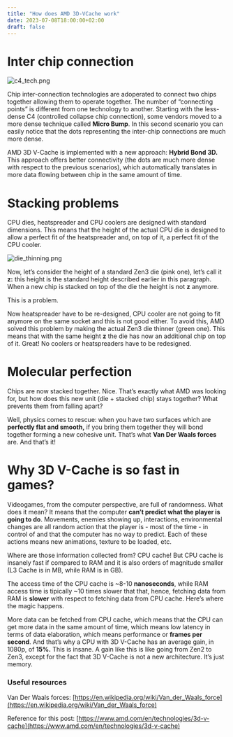 ```yaml
---
title: "How does AMD 3D-VCache work"
date: 2023-07-08T18:00:00+02:00
draft: false
---
```


# Inter chip connection

![c4_tech.png](/stat-assets/04/c4_tech.png)

Chip inter-connection technologies are adoperated to connect two chips together allowing them to operate together. The number of “connecting points” is different from one technology to another. Starting with the less-dense C4 (controlled collapse chip connection), some vendors moved to a more dense technique called ********************Micro Bump********************. In this second scenario you can easily notice that the dots representing the inter-chip connections are much more dense. 

AMD 3D V-Cache is implemented with a new approach: **Hybrid Bond 3D.** This approach offers better connectivity (the dots are much more dense with respect to the previous scenarios), which automatically translates in more data flowing between chip in the same amount of time. 

# Stacking problems

CPU dies, heatspreader and CPU coolers are designed with standard dimensions. This means that the height of the actual CPU die is designed to allow a perfect fit of the heatspreader and, on top of it, a perfect fit of the CPU cooler. 

![die_thinning.png](/stat-assets/04/die_thinning.png)

Now, let’s consider the height of a standard Zen3 die (pink one), let’s call it **z:**  this height is the standard height described earlier in this paragraph. When a new chip is stacked on top of the die the height is not ****z**** anymore. 

This is a problem. 

Now heatspreader have to be re-designed, CPU cooler are not going to fit anymore on the same socket and this is not good either. To avoid this, AMD solved this problem by making the actual Zen3 die thinner (green one). This means that with the same height ****z**** the die has now an additional chip on top of it. Great! No coolers or heatspreaders have to be redesigned. 

# Molecular perfection

Chips are now stacked together. Nice. That’s exactly what AMD was looking for, but how does this new unit (die + stacked chip) stays together? What prevents them from falling apart?

Well, physics comes to rescue: when you have two surfaces which are **********************************perfectly flat and smooth,********************************** if you bring them together they will bond together forming a new cohesive unit. That’s what **Van Der Waals forces** are. And that’s it! 

# Why 3D V-Cache is so fast in games?

Videogames, from the computer perspective, are full of randomness. What does it mean? It means that the computer ******************************************************************************************can’t predict what the player is going to do******************************************************************************************. Movements, enemies showing up, interactions, environmental changes are all random action that the player is - most of the time - in control of and that the computer has no way to predict. Each of these actions means new animations, texture to be loaded, etc.

Where are those information collected from? CPU cache! But CPU cache is insanely fast if compared to RAM and it is also orders of magnitude smaller (L3 Cache is in MB, while RAM is in GB). 

The access time of the CPU cache is ~8-10 **********************nanoseconds**********************, while RAM access time is tipically ~10 times slower that that, hence, fetching data from RAM is ************slower************ with respect to fetching data from CPU cache. Here’s where the magic happens. 

More data can be fetched from CPU cache, which means that the CPU can get more data in the same amount of time, which means low latency in terms of data elaboration, which means performance or **********************************frames per second**********************************. And that’s why a CPU with 3D V-Cache has an average gain, in 1080p, of **15%.** This is insane. A gain like this is like going from Zen2 to Zen3, except for the fact that 3D V-Cache is not a new architecture. It’s just memory. 

### Useful resources

Van Der Waals forces: [https://en.wikipedia.org/wiki/Van_der_Waals_force](https://en.wikipedia.org/wiki/Van_der_Waals_force)

Reference for this post: [https://www.amd.com/en/technologies/3d-v-cache](https://www.amd.com/en/technologies/3d-v-cache)